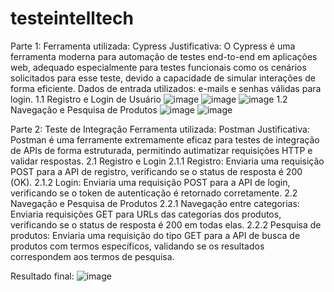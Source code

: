 # testeintelltech
Parte 1:
Ferramenta utilizada: Cypress
Justificativa: O Cypress é uma ferramenta moderna para automação de testes end-to-end em aplicações web, adequado especialmente para testes funcionais como os cenários solicitados para esse teste, devido a capacidade de simular interações de forma eficiente. 
Dados de entrada utilizados: e-mails e senhas válidas para login. 
1.1 Registro e Login de Usuário
![image](https://github.com/user-attachments/assets/4d373e6d-acd1-4104-8f66-84618c0f1fd6)
![image](https://github.com/user-attachments/assets/f01b7451-c77a-4992-a625-ce8794087a83)
![image](https://github.com/user-attachments/assets/d689b73f-700f-4a8e-9c05-bccefae21c84)
1.2 Navegação e Pesquisa de Produtos 
![image](https://github.com/user-attachments/assets/4d37642d-f489-4890-be82-3d231ac3f218)
![image](https://github.com/user-attachments/assets/89e370b7-f0ea-470d-8fe3-5daaeb1d672e)

Parte 2: Teste de Integração 
Ferramenta utilizada: Postman 
Justificativa: Postman é uma ferramente extremamente eficaz para testes de integração de APIs de forma estruturada, permitindo autimatizar requisições HTTP e validar respostas. 
2.1 Registro e Login
2.1.1 Registro: Enviaria uma requisição POST para a API de registro, verificando se o status de resposta é 200 (OK).
2.1.2 Login: Enviaria uma requisição POST para a API de login, verificando se o token de autenticação é retornado corretamente.
2.2 Navegação e Pesquisa de Produtos 
2.2.1 Navegação entre categorias: Enviaria requisições GET para URLs das categorias dos produtos, verificando se o status de resposta é 200 em todas elas. 
2.2.2 Pesquisa de produtos: Enviaria uma requisição do tipo GET para a API de busca de produtos com termos específicos, validando se os resultados correspondem aos termos de pesquisa. 

Resultado final:
![image](https://github.com/user-attachments/assets/0818ceee-8031-4e60-b790-a1670d02555d)







